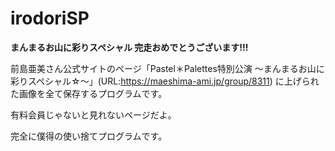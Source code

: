 # irodoriSP
**まんまるお山に彩りスペシャル 完走おめでとうございます!!!**

前島亜美さん公式サイトのページ「Pastel＊Palettes特別公演 〜まんまるお山に彩りスペシャル☆〜」(URL:https://maeshima-ami.jp/group/8311)
に上げられた画像を全て保存するプログラムです。

有料会員じゃないと見れないページだよ。

完全に僕得の使い捨てプログラムです。
